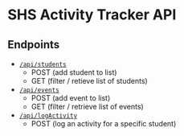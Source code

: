 # SHS Activity Tracker API

## Endpoints

-   [`/api/students`](./students.md)
    -   POST (add student to list)
    -   GET (filter / retieve list of students)
-   [`/api/events`](./events.md)
    -   POST (add event to list)
    -   GET (filter / retrieve list of events)
-   [`/api/logActivity`](./logActivity.md)
    -   POST (log an activity for a specific student)
